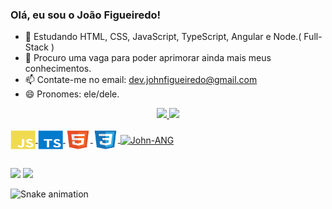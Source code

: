 ### Olá, eu sou o João Figueiredo!

- 🌱 Estudando HTML, CSS, JavaScript, TypeScript, Angular e Node.( Full-Stack )
- 👯 Procuro uma vaga para poder aprimorar ainda mais meus conhecimentos. 
- 📫 Contate-me no email: dev.johnfigueiredo@gmail.com
- 😄 Pronomes: ele/dele.

<div align="center">
  <a href="https://github.com/JohnFigueiredu">
  <img height="180em" src="https://github-readme-stats.vercel.app/api?username=JohnFigueiredu&show_icons=true&theme=tokyonight&include_all_commits=true&count_private=true"/>
  <img height="180em" src="https://github-readme-stats.vercel.app/api/top-langs/?username=JohnFigueiredu&layout=compact&langs_count=7&theme=tokyonight"/>
</div>


<div style="display: inline_block"><br>
  <img align="center" alt="John-Js" height="30" width="40" src="https://raw.githubusercontent.com/devicons/devicon/master/icons/javascript/javascript-plain.svg">
  <img align="center" alt="John-Ts" height="30" width="40" src="https://raw.githubusercontent.com/devicons/devicon/master/icons/typescript/typescript-plain.svg">
  <img align="center" alt="John-HTML" height="30" width="40" src="https://raw.githubusercontent.com/devicons/devicon/master/icons/html5/html5-original.svg">
  <img align="center" alt="John-CSS" height="30" width="40" src="https://raw.githubusercontent.com/devicons/devicon/master/icons/css3/css3-original.svg">
  <img align="center" alt="John-ANG" height="30" width="40" src="https://cdn.jsdelivr.net/gh/devicons/devicon/icons/angularjs/angularjs-original.svg">          
</div>

##

<div> 
  <a href = "mailto:dev.johnfigueiredo@gmail.com"><img src="https://img.shields.io/badge/-Gmail-%23333?style=for-the-badge&logo=gmail&logoColor=white" target="_blank"></a>
  <a href="https://www.linkedin.com/in/jo%C3%A3o-paulo-nunes-figueiredo-4a26181a1/" target="_blank"><img src="https://img.shields.io/badge/-LinkedIn-%230077B5?style=for-the-badge&logo=linkedin&logoColor=white" target="_blank"></a>
</div>

![Snake animation](https://github.com/JohnFigueiredu/JohnFigueiredu/blob/output/github-contribution-grid-snake.svg)
